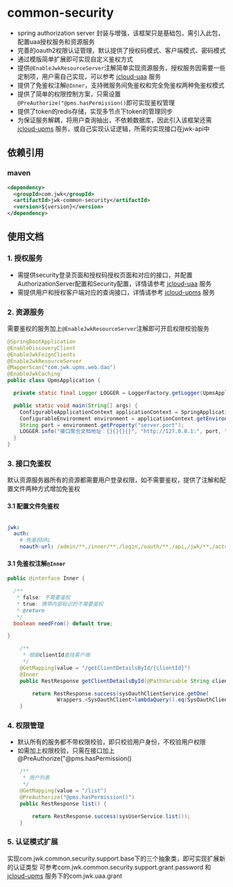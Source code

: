 # common-security
- spring authorization server 封装与增强，该框架只是基础包，需引入此包，配置uaa授权服务和资源服务
- 完善的oauth2权限认证管理，默认提供了授权码模式、客户端模式、密码模式
- 通过模版简单扩展即可实现自定义鉴权方式
- 提供``@EnableJwkResourceServer``注解简单实现资源服务，授权服务因需要一些定制项，用户需自己实现，可以参考 [jcloud-uaa](https://gitee.com/musi1996/jcloud/tree/master/jcloud-uaa) 服务
- 提供了免鉴权注解``@Inner``，支持微服务间免鉴权和完全免鉴权两种免鉴权模式
- 提供了简单的权限控制方案，只需设置 ``@PreAuthorize("@pms.hasPermission()``即可实现鉴权管理
- 提供了token的redis存储，实现多节点下token的管理同步
- 为保证服务解耦，将用户查询抽出，不依赖数据库，因此引入该框架还需 [jcloud-upms](https://gitee.com/musi1996/jcloud/tree/master/jcloud-upms) 服务，或自己实现认证逻辑，所需的实现接口在jwk-api中

## 依赖引用
### maven
```xml
<dependency>
  <groupId>com.jwk</groupId>
  <artifactId>jwk-common-security</artifactId>
  <version>${version}</version>
</dependency>
```

## 使用文档

### 1. 授权服务
- 需提供security登录页面和授权码授权页面和对应的接口，并配置AuthorizationServer配置和Security配置，详情请参考 [jcloud-uaa](https://gitee.com/musi1996/jcloud/tree/master/jcloud-uaa) 服务
- 需提供用户和授权客户端对应的查询接口，详情请参考 [jcloud-upms](https://gitee.com/musi1996/jcloud/tree/master/jcloud-upms) 服务
### 2. 资源服务
需要鉴权的服务加上``@EnableJwkResourceServer``注解即可开启权限校验服务
```java
@SpringBootApplication
@EnableDiscoveryClient
@EnableJwkFeignClients
@EnableJwkResourceServer
@MapperScan("com.jwk.upms.web.dao")
@EnableJwkCaching
public class UpmsApplication {

  private static final Logger LOGGER = LoggerFactory.getLogger(UpmsApplication.class);

  public static void main(String[] args) {
    ConfigurableApplicationContext applicationContext = SpringApplication.run(UpmsApplication.class, args);
    ConfigurableEnvironment environment = applicationContext.getEnvironment();
    String port = environment.getProperty("server.port");
    LOGGER.info("接口聚合文档地址：{}{}{}{}", "http://127.0.0.1:", port, "/", "doc.html");
  }
}
```
### 3. 接口免鉴权
默认资源服务器所有的资源都需要用户登录权限，如不需要鉴权，提供了注解和配置文件两种方式增加免鉴权
#### 3.1 配置文件免鉴权
```yml

jwk:
  auth: 
    # 免鉴权URL
    noauth-url: /admin/**,/inner/**,/login,/oauth/**,/api,/jwk/**,/actuator/**
```
#### 3.1 免鉴权注解``@Inner``
```java
public @interface Inner {

  /**
   * false: 不需要鉴权
   * true: 携带内部标识的不需要鉴权
   * @return
   */
  boolean needFrom() default true;

}
```
```java
	/**
	 * 根据clientId查找客户端
	 */
	@GetMapping(value = "/getClientDetailsById/{clientId}")
	@Inner
	public RestResponse getClientDetailsById(@PathVariable String clientId) {

		return RestResponse.success(sysOauthClientService.getOne(
				Wrappers.<SysOauthClient>lambdaQuery().eq(SysOauthClient::getClientId, clientId), false));
	}
```
### 4. 权限管理
- 默认所有的服务都不带权限校验，即只校验用户身份，不校验用户权限
- 如需加上权限校验，只需在接口加上@PreAuthorize("@pms.hasPermission()
```java
	/**
	 * 用户列表
	 */
	@GetMapping(value = "/list")
	@PreAuthorize("@pms.hasPermission()")
	public RestResponse list() {

		return RestResponse.success(sysUserService.list());
	}
```
### 5. 认证模式扩展
实现com.jwk.common.security.support.base下的三个抽象类，即可实现扩展新的认证类型
可参考com.jwk.common.security.support.grant.password 和 [jcloud-upms](https://gitee.com/musi1996/jcloud/tree/master/jcloud-uaa) 服务下的com.jwk.uaa.grant